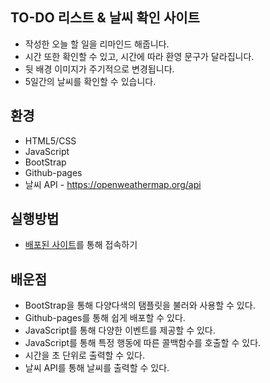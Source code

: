 ## TO-DO 리스트 & 날씨 확인 사이트

- 작성한 오늘 할 일을 리마인드 해줍니다.
- 시간 또한 확인할 수 있고, 시간에 따라 환영 문구가 달라집니다.
- 뒷 배경 이미지가 주기적으로 변경됩니다.
- 5일간의 날씨를 확인할 수 있습니다.

## 환경

- HTML5/CSS
- JavaScript
- BootStrap
- Github-pages
- 날씨 API - https://openweathermap.org/api

## 실행방법

- [배포된 사이트](https://devjaehoon.github.io/github-pages-test/)를 통해 접속하기

## 배운점

- BootStrap을 통해 다양다색의 탬플릿을 불러와 사용할 수 있다.
- Github-pages를 통해 쉽게 배포할 수 있다.
- JavaScript를 통해 다양한 이벤트를 제공할 수 있다.
- JavaScript를 통해 특정 행동에 따른 콜백함수를 호출할 수 있다.
- 시간을 초 단위로 출력할 수 있다.
- 날씨 API를 통해 날씨를 출력할 수 있다.
